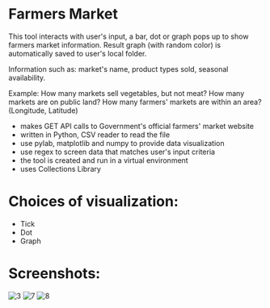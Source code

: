 # Farmers Market
This tool interacts with user's input, a bar, dot or graph pops up to show farmers market information. 
Result graph (with random color) is automatically saved to user's local folder.

Information such as:
market's name, product types sold, seasonal availability.

Example: 
How many markets sell vegetables, but not meat?
How many markets are on public land?
How many farmers' markets are within an area? (Longitude, Latitude)

- makes GET API calls to Government's official farmers' market website
- written in Python, CSV reader to read the file
- use pylab, matplotlib and numpy to provide data visualization
- use regex to screen data that matches user's input criteria
- the tool is created and run in a virtual environment
- uses Collections Library


# Choices of visualization:
- Tick
- Dot 
- Graph

# Screenshots:
![3](https://cloud.githubusercontent.com/assets/5422263/25247190/062bd1d4-25bf-11e7-8ea4-641f471da3d5.png)
![7](https://cloud.githubusercontent.com/assets/5422263/25247193/08e024de-25bf-11e7-92bc-c54c5982bf76.png)
![8](https://cloud.githubusercontent.com/assets/5422263/25247187/046a7328-25bf-11e7-9be4-21e9191162be.png)
